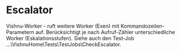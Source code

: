 # Escalator
Vishnu-Worker - ruft weitere Worker (Exen) mit Kommandozeilen-Parametern auf.  Berücksichtigt je nach Aufruf-Zähler unterschiedliche Worker (Eskalationsstufen).
Siehe auch den Test-Job ...\VishnuHome\Tests\TestJobs\CheckEscalator.
